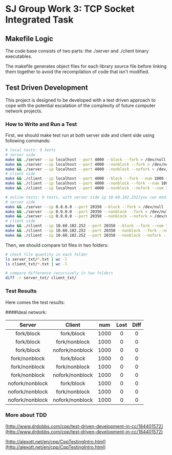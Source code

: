 # SJ Group Work 3: TCP Socket Integrated Task

## Makefile Logic

The code base consists of two parts: the ./server and ./client binary executables.

The makefile generates object files for each library source file before linking them together to avoid the recompilation of code that isn't modified.

## Test Driven Development

This project is designed to be developed with a test driven approach to cope with the potential escalation of the complexity of future computer network projects.

### How to Write and Run a Test

First, we should make test run at both server side and client side using following commands:

```bash
# local tests: 9 tests
# server side
make && ./server --ip localhost --port 4000 --block --fork > /dev/null
make && ./server --ip localhost --port 4000 --nonblock --fork > /dev/null
make && ./server --ip localhost --port 4000 --nonblock --nofork > /dev/null
# client side
make && ./client --ip localhost --port 4000 --block --fork --num 1000 > /dev/null
make && ./client --ip localhost --port 4000 --nonblock --fork --num 1000 > /dev/null
make && ./client --ip localhost --port 4000 --nonblock --nofork --num 1000 > /dev/null

# online tests: 9 tests, with server side ip 10.60.102.252(you can modify it)
# server side
make && ./server --ip 0.0.0.0 --port 20350 --block --fork > /dev/null
make && ./server --ip 0.0.0.0 --port 20350 --nonblock --fork > /dev/null
make && ./server --ip 0.0.0.0 --port 20350 --nonblock --nofork > /dev/null
# client side
make && ./client --ip 10.60.102.252 --port 20350 --block --fork --num 1000 > /dev/null
make && ./client --ip 10.60.102.252 --port 20350 --nonblock --fork --num 1000 > /dev/null
make && ./client --ip 10.60.102.252 --port 20350 --nonblock --nofork --num 1000 > /dev/null
```

Then, we should compare txt files in two folders:

```bash
# check file quantity in each folder
ls server_txt/*.txt | wc -l
ls client_txt/*.txt | wc -l

# compare difference recursively in two folders
diff -r server_txt/ client_txt/
```

### Test Results

Here comes the test results:

####Ideal network:

| Server | Client | num | Lost | Diff | 
|:------:|:------:|:------:|:------:|:------:|
|fork/block| fork/block | 1000 | 0 | 0 | 
|fork/block| fork/nonblock | 1000 | 0 | 0 | 
|fork/block| nofork/nonblock | 1000 | 0 | 0 |
|fork/nonblock| fork/block | 1000 | 0 | 0 | 
|fork/nonblock| fork/nonblock | 1000 | 0 | 0 | 
|fork/nonblock| nofork/nonblock | 1000 | 0 | 0 | 
|nofork/nonblock| fork/block | 1000 | 0 | 0 | 
|nofork/nonblock| fork/nonblock | 1000 | 0 | 0 | 
|nofork/nonblock| nofork/nonblock | 1000 | 0 | 0 | 



### More about TDD

[http://www.drdobbs.com/cpp/test-driven-development-in-cc/184401572](http://www.drdobbs.com/cpp/test-driven-development-in-cc/184401572)

[http://alexott.net/en/cpp/CppTestingIntro.html](http://alexott.net/en/cpp/CppTestingIntro.html)
